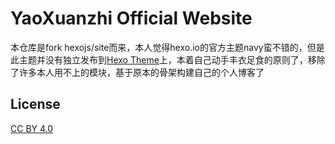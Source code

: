 # YaoXuanzhi Official Website
本仓库是fork hexojs/site而来，本人觉得hexo.io的官方主题navy蛮不错的，但是此主题并没有独立发布到[Hexo Theme](https://hexo.io/themes/)上，本着自己动手丰衣足食的原则了，移除了许多本人用不上的模块，基于原本的骨架构建自己的个人博客了

## License

[CC BY 4.0](http://creativecommons.org/licenses/by/4.0/)

[tommy351]: https://github.com/tommy351
[pinggod]: https://github.com/pinggod

